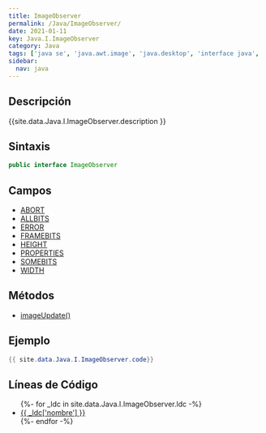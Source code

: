 ```yaml
---
title: ImageObserver
permalink: /Java/ImageObserver/
date: 2021-01-11
key: Java.I.ImageObserver
category: Java
tags: ['java se', 'java.awt.image', 'java.desktop', 'interface java', 'Java 1.0']
sidebar: 
  nav: java
---
```


## Descripción
{{site.data.Java.I.ImageObserver.description }}

## Sintaxis
~~~java
public interface ImageObserver
~~~

## Campos
* [ABORT](/Java/ImageObserver/ABORT/)
* [ALLBITS](/Java/ImageObserver/ALLBITS/)
* [ERROR](/Java/ImageObserver/ERROR/)
* [FRAMEBITS](/Java/ImageObserver/FRAMEBITS/)
* [HEIGHT](/Java/ImageObserver/HEIGHT/)
* [PROPERTIES](/Java/ImageObserver/PROPERTIES/)
* [SOMEBITS](/Java/ImageObserver/SOMEBITS/)
* [WIDTH](/Java/ImageObserver/WIDTH/)

## Métodos
* [imageUpdate()](/Java/ImageObserver/imageUpdate/)

## Ejemplo
~~~java
{{ site.data.Java.I.ImageObserver.code}}
~~~

## Líneas de Código
<ul>
{%- for _ldc in site.data.Java.I.ImageObserver.ldc -%}
   <li>
       <a href="{{_ldc['url'] }}">{{ _ldc['nombre'] }}</a>
   </li>
{%- endfor -%}
</ul>

